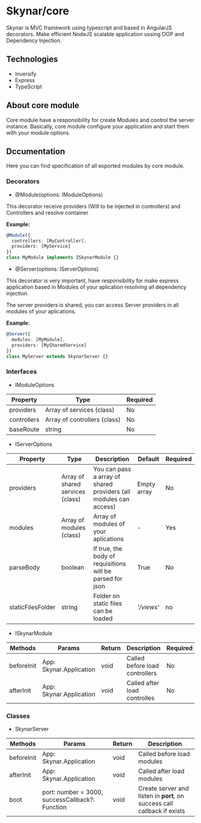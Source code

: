 # Skynar/core

Skynar is MVC framework using typescript and based in AngularJS decorators. Make efficient NodeJS scalable application ussing OOP and Dependency Injection.

## Technologies

* Inversify
* Express
* TypeScript

## About core module

Core module have a responsibility for create Modules and control the server instance. Basically, core module configure your application and start them with your module options.

## Dccumentation

Here you can find specification of all exported modules by core module.

### Decorators

* @Module(options: IModuleOptions)

This decorator receive providers (Will to be injected in controllers) and Controllers and resolve container

**Example:**
```typescript
@Module({
  controllers: [MyController],
  providers: [MyService]
})
class MyModule implements ISkynarModule {}
```

* @Server(options: IServerOptions)

This decorator is very important, have responsibility for make express application based in Modules of your aplication resolving all dependency injection.

The server providers is shared, you can access Server providers in all modules of your aplications.

**Example:**
```typescript
@Server({
  modules: [MyModule],
  providers: [MySharedService]
})
class MyServer extends SkynarServer {}
```

### Interfaces

* IModuleOptions

Property | Type | Required
---------|------|----------
providers | Array of services (class) | No
controllers | Array of controllers (class) | No
baseRoute | string | No

* IServerOptions

Property | Type | Description | Default | Required
---------|------|-------------|---------|----------
providers | Array of shared services (class) | You can pass a array of shared providers (all modules can access) | Empty array | No
modules | Array of modules (class) | Array of modules of your aplications | - | Yes
parseBody | boolean | If true, the body of requisitions will be parsed for json | True | No
staticFilesFolder | string | Folder on static files can be loaded | *'/views'* | no

* ISkynarModule

Methods  | Params | Return | Description | Required
---------|--------|--------|-------------|----------
beforeInit | App: Skynar.Application | void | Called before load controllers | No
afterInit | App: Skynar.Application | void | Called after load controlles | No

### Classes

* SkynarServer

Methods  | Params | Return | Description 
---------|--------|--------|-------------
beforeInit | App: Skynar.Application | void | Called before load modules
afterInit | App: Skynar.Application | void | Called after load modules
boot | port: number = 3000, successCallback?: Function | void | Create server and listen in **port**, on success call callback if exists 